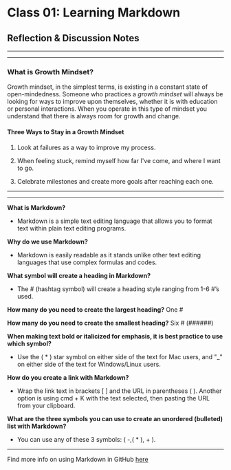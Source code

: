 # Class 01: Learning Markdown

## Reflection & Discussion Notes

---
---

### What is Growth Mindset?

Growth mindset, in the simplest terms, is existing in a constant state of open-mindedness. Someone who practices a *growth mindset* will always be looking for ways to improve upon themselves, whether it is with education or personal interactions. When you operate in this type of mindset you understand that there is always room for growth and change.

#### Three Ways to Stay in a Growth Mindset

   1. Look at failures as a way to improve my process.

   2. When feeling stuck, remind myself how far I've come, and where I want to go.

   3. Celebrate milestones and create more goals after reaching each one.

---
---

**What is Markdown?**

- Markdown is a simple text editing language that allows you to format text within plain text editing programs.

**Why do we use Markdown?**

- Markdown is easily readable as it stands unlike other text editing languages that use complex formulas and codes.

**What symbol will create a heading in Markdown?**

- The # (hashtag symbol) will create a heading style ranging from 1-6 #’s used.

**How many do you need to create the largest heading?** One #

**How many do you need to create the smallest heading?** Six # (######)

**When making text bold or italicized for emphasis, it is best practice to use which symbol?**

- Use the ( * ) star symbol on either side of the text for Mac users, and "_" on either side of the text for Windows/Linux users.

**How do you create a link with Markdown?**

- Wrap the link text in brackets [ ] and the URL in parentheses ( ). Another option is using cmd + K with the text selected, then pasting the URL from your clipboard.

**What are the three symbols you can use to create an unordered (bulleted) list with Markdown?**

- You can use any of these 3 symbols: ( -,( * ), + ).

---

Find more info on using Markdown in GitHub [here](https://docs.github.com/en/get-started/writing-on-github/getting-started-with-writing-and-formatting-on-github/basic-writing-and-formatting-syntax)
  